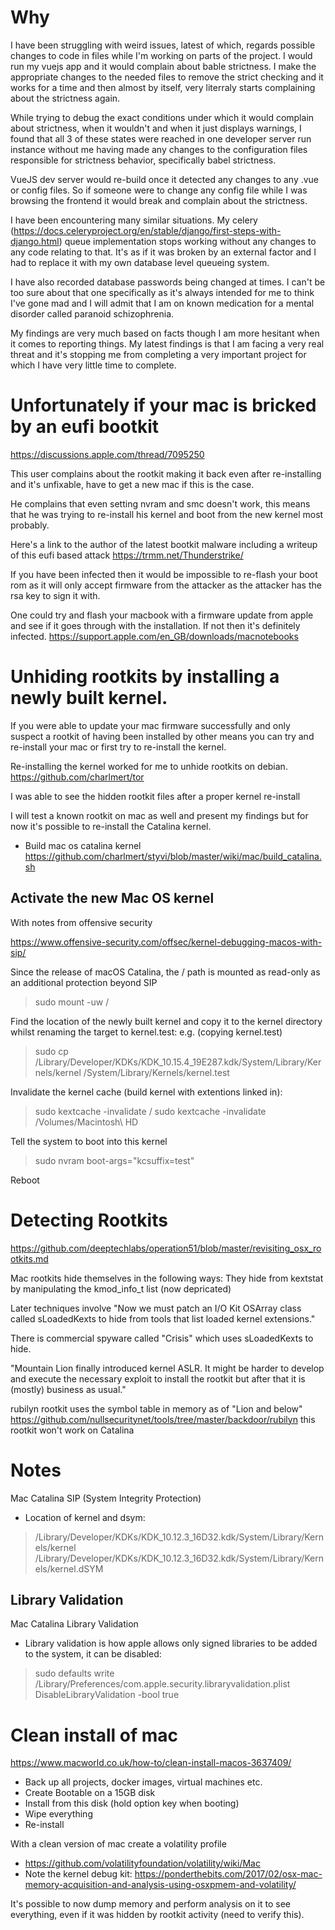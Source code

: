 # Why

I have been struggling with weird issues, latest of which, regards possible changes to code in files while I'm working on parts of the project. I would run my vuejs app and it would complain about bable strictness. I make the appropriate changes to the needed files to remove the strict checking and it works for a time and then almost by itself, very literraly starts complaining about the strictness again.

While trying to debug the exact conditions under which it would complain about strictness, when it wouldn't and when it just displays warnings, I found that all 3 of these states were reached in one developer server run instance without me having made any changes to the configuration files responsible for strictness behavior, specifically babel strictness.

VueJS dev server would re-build once it detected any changes to any .vue or config files. So if someone were to change any config file while I was browsing the frontend it would break and complain about the strictness.

I have been encountering many similar situations. My celery (https://docs.celeryproject.org/en/stable/django/first-steps-with-django.html) queue implementation stops working without any changes to any code relating to that.
It's as if it was broken by an external factor and I had to replace it with my own database level queueing system.

I have also recorded database passwords being changed at times. I can't be too sure about that one specifically as it's always intended for me to think I've gone mad and I will admit that I am on known medication for a mental disorder called paranoid schizophrenia.

My findings are very much based on facts though I am more hesitant when it comes to reporting things.
My latest findings is that I am facing a very real threat and it's stopping me from completing a very important project for which I have very little time to complete.

# Unfortunately if your mac is bricked by an eufi bootkit

https://discussions.apple.com/thread/7095250

This user complains about the rootkit making it back even after re-installing and it's unfixable, have to get a new mac if this is the case.

He complains that even setting nvram and smc doesn't work, this means that he was trying to re-install his kernel and boot from the new kernel most probably.

Here's a link to the author of the latest bootkit malware including a writeup of this eufi based attack
https://trmm.net/Thunderstrike/

If you have been infected then it would be impossible to re-flash your boot rom as it will only accept firmware from the attacker as the attacker has the rsa key to sign it with.

One could try and flash your macbook with a firmware update from apple and see if it goes through with the installation. If not then it's definitely infected.
https://support.apple.com/en_GB/downloads/macnotebooks

# Unhiding rootkits by installing a newly built kernel.

If you were able to update your mac firmware successfully and only suspect a rootkit of having been installed by other means you can try and re-install your mac or first try to re-install the kernel.

Re-installing the kernel worked for me to unhide rootkits on debian.
https://github.com/charlmert/tor

I was able to see the hidden rootkit files after a proper kernel re-install

I will test a known rootkit on mac as well and present my findings but for now it's possible to re-install the Catalina kernel.

- Build mac os catalina kernel https://github.com/charlmert/styvi/blob/master/wiki/mac/build_catalina.sh

## Activate the new Mac OS kernel

With notes from offensive security

https://www.offensive-security.com/offsec/kernel-debugging-macos-with-sip/

Since the release of macOS Catalina, the / path is mounted as read-only as an additional protection beyond SIP

> sudo mount -uw /

Find the location of the newly built kernel and copy it to the kernel directory whilst renaming the target to kernel.test:
e.g. (copying kernel.test)
> sudo cp /Library/Developer/KDKs/KDK_10.15.4_19E287.kdk/System/Library/Kernels/kernel /System/Library/Kernels/kernel.test

Invalidate the kernel cache (build kernel with extentions linked in):
> sudo kextcache -invalidate /
> sudo kextcache -invalidate /Volumes/Macintosh\ HD

Tell the system to boot into this kernel
> sudo nvram boot-args="kcsuffix=test"

Reboot

# Detecting Rootkits

https://github.com/deeptechlabs/operation51/blob/master/revisiting_osx_rootkits.md

Mac rootkits hide themselves in the following ways:
They hide from kextstat by manipulating the kmod_info_t list (now depricated)

Later techniques involve "Now we must patch an I/O Kit OSArray class called sLoadedKexts to hide from tools that list loaded kernel extensions."

There is commercial spyware called "Crisis" which uses sLoadedKexts to hide.

"Mountain Lion finally introduced kernel ASLR. It might be harder to develop and execute the necessary exploit to install the rootkit but after that it is (mostly) business as usual."

rubilyn rootkit uses the symbol table in memory as of "Lion and below"
https://github.com/nullsecuritynet/tools/tree/master/backdoor/rubilyn
this rootkit won't work on Catalina

# Notes

Mac Catalina SIP (System Integrity Protection)

- Location of kernel and dsym:
> /Library/Developer/KDKs/KDK_10.12.3_16D32.kdk/System/Library/Kernels/kernel
> /Library/Developer/KDKs/KDK_10.12.3_16D32.kdk/System/Library/Kernels/kernel.dSYM

## Library Validation

Mac Catalina Library Validation
- Library validation is how apple allows only signed libraries to be added to the system, it can be disabled:
> sudo defaults write /Library/Preferences/com.apple.security.libraryvalidation.plist DisableLibraryValidation -bool true

# Clean install of mac

https://www.macworld.co.uk/how-to/clean-install-macos-3637409/

- Back up all projects, docker images, virtual machines etc.
- Create Bootable on a 15GB disk
- Install from this disk (hold option key when booting)
- Wipe everything
- Re-install

With a clean version of mac create a volatility profile

- https://github.com/volatilityfoundation/volatility/wiki/Mac
- Note the kernel debug kit: https://ponderthebits.com/2017/02/osx-mac-memory-acquisition-and-analysis-using-osxpmem-and-volatility/

It's possible to now dump memory and perform analysis on it to see everything, even if it was hidden by rootkit activity (need to verify this).




